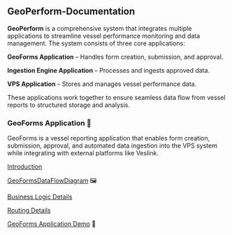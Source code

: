 ## GeoPerform-Documentation

**GeoPerform** is a comprehensive system that integrates multiple applications to streamline vessel performance monitoring and data management. The system consists of three core applications:

**GeoForms Application** – Handles form creation, submission, and approval.

**Ingestion Engine Application** – Processes and ingests approved data.

**VPS Application** – Stores and manages vessel performance data.

These applications work together to ensure seamless data flow from vessel reports to structured storage and analysis.

### GeoForms Application 📖

GeoForms is a vessel reporting application that enables form creation, submission, approval, and automated data ingestion into the VPS system while integrating with external platforms like Veslink.

[Introduction](https://github.com/mariaphilo2024/GeoPerform-Documentation/blob/main/GeoFormsApplication/Introduction.md)

[GeoFormsDataFlowDiagram](https://github.com/mariaphilo2024/GeoPerform-Documentation/blob/main/GeoFormsApplication/FormsDataFlowDiagram.md) 🖼️

[Business Logic Details](https://github.com/mariaphilo2024/GeoPerform-Documentation/blob/main/GeoFormsApplication/BusinessLogicDetails.md)

[Routing Details](https://github.com/mariaphilo2024/GeoPerform-Documentation/blob/main/GeoFormsApplication/FormsRoutingDetails.md)
 
[GeoForms Application Demo](https://drive.google.com/file/d/1dq0FphC4QQVhoHOEQf1dKwHJl8xhzrSu/view) 🎥
